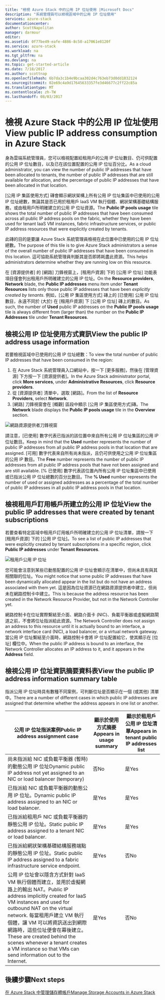 ```yaml
---
title: "檢視 Azure Stack 中的公用 IP 位址使用 |Microsoft Docs"
description: "系統管理員可以檢視區域中的公用 IP 位址使用"
services: azure-stack
documentationcenter: 
author: ScottNapolitan
manager: darmour
editor: 
ms.assetid: 0f77be49-eafe-4886-8c58-a17061e8120f
ms.service: azure-stack
ms.workload: na
ms.tgt_pltfrm: na
ms.devlang: na
ms.topic: get-started-article
ms.date: 7/18/2017
ms.author: scottnap
ms.openlocfilehash: 6b7da3c1b4e9bcaa302d4c763eb73d0dd1832124
ms.sourcegitcommit: 02e69c4a9d17645633357fe3d46677c2ff22c85a
ms.translationtype: MT
ms.contentlocale: zh-TW
ms.lasthandoff: 08/03/2017
---
```

# <a name="view-public-ip-address-consumption-in-azure-stack"></a><span data-ttu-id="20b06-103">檢視 Azure Stack 中的公用 IP 位址使用</span><span class="sxs-lookup"><span data-stu-id="20b06-103">View public IP address consumption in Azure Stack</span></span>
<span data-ttu-id="20b06-104">身為雲端系統管理員，您可以檢視配置給租用戶的公用 IP 位址數目、仍可供配置的公用 IP 位址數目，以及已在該位置配置的公用 IP 位址百分比。</span><span class="sxs-lookup"><span data-stu-id="20b06-104">As a cloud administrator, you can view the number of public IP addresses that have been allocated to tenants, the number of public IP addresses that are still available for allocation, and the percentage of public IP addresses that have been allocated in that location.</span></span>

<span data-ttu-id="20b06-105">[公用 IP 集區使用方式] 磚會顯示網狀架構上所有公用 IP 位址集區中已使用的公用 IP 位址總數，無論其是否已用於租用戶 IaaS VM 執行個體、網狀架構基礎結構服務，或由租用戶所明確建立的公用 IP 位址資源。</span><span class="sxs-lookup"><span data-stu-id="20b06-105">The **Public IP pools usage** tile shows the total number of public IP addresses that have been consumed across all public IP address pools on the fabric, whether they have been used for tenant IaaS VM instances, fabric infrastructure services, or public IP address resources that were explicitly created by tenants.</span></span>

<span data-ttu-id="20b06-106">此磚的目的是要讓 Azure Stack 系統管理員檢視在此位置中已使用的公用 IP 位址總數。</span><span class="sxs-lookup"><span data-stu-id="20b06-106">The purpose of this tile is to give Azure Stack administrators a sense of the overall number of public IP addresses that have been consumed in this location.</span></span> <span data-ttu-id="20b06-107">這可協助系統管理員判斷其是否即將耗盡此資源。</span><span class="sxs-lookup"><span data-stu-id="20b06-107">This helps administrators determine whether they are running low on this resource.</span></span>

<span data-ttu-id="20b06-108">在 [資源提供者] 的 [網路] 刀鋒視窗上，[租用戶資源] 下的 [公用 IP 位址] 功能表項目僅會列出租用戶所明確建立的公用 IP 位址。</span><span class="sxs-lookup"><span data-stu-id="20b06-108">On the **Resource providers**, **Network** blade, the **Public IP addresses** menu item under **Tenant Resources** lists only those public IP addresses that have been *explicitly created by tenants*.</span></span> <span data-ttu-id="20b06-109">例如，[公用 IP 集區使用方式] 磚上的 [已使用] 公用 IP 位址數目，永遠不同於 (大於) 在 [租用戶資源] 下 [公用 IP 位址] 磚上的數目。</span><span class="sxs-lookup"><span data-stu-id="20b06-109">As such, the number of **Used** public IP addresses on the **Public IP pools usage** tile is always different from (larger than) the number on the **Public IP Addresses** tile under **Tenant Resources**.</span></span>

## <a name="view-the-public-ip-address-usage-information"></a><span data-ttu-id="20b06-110">檢視公用 IP 位址使用方式資訊</span><span class="sxs-lookup"><span data-stu-id="20b06-110">View the public IP address usage information</span></span>
<span data-ttu-id="20b06-111">若要檢視區域中已使用的公用 IP 位址總數：</span><span class="sxs-lookup"><span data-stu-id="20b06-111">To view the total number of public IP addresses that have been consumed in the region:</span></span>

1. <span data-ttu-id="20b06-112">在 Azure Stack 系統管理員入口網站中，按一下 [更多服務]，然後在 [管理資源] 下方按一下 [資源提供者]。</span><span class="sxs-lookup"><span data-stu-id="20b06-112">In the Azure Stack administrator portal, click **More services**, under **Administrative Resources**, click **Resource providers**.</span></span>
2. <span data-ttu-id="20b06-113">從 [資源提供者] 清單中，選取 [網路]。</span><span class="sxs-lookup"><span data-stu-id="20b06-113">From the list of **Resource Providers**, select **Network**.</span></span>
3. <span data-ttu-id="20b06-114">[網路] 刀鋒視窗會在 [概觀] 區段中顯示 [公用 IP 集區使用方式]磚。</span><span class="sxs-lookup"><span data-stu-id="20b06-114">The **Network** blade displays the **Public IP pools usage** tile in the **Overview** section.</span></span>

![網路資源提供者刀鋒視窗](media/azure-stack-viewing-public-ip-address-consumption/image01.png)

<span data-ttu-id="20b06-116">請注意，[已使用] 數字代表已指派的該位置中來自所有公用 IP 位址集區的公用 IP 位址數目。</span><span class="sxs-lookup"><span data-stu-id="20b06-116">Keep in mind that the **Used** number represents the number of public IP addresses from all public IP address pools in that location that are assigned.</span></span> <span data-ttu-id="20b06-117">[可用] 數字代表來自所有尚未指派，且仍可供使用之公用 IP 位址集區的公用 IP 數目。</span><span class="sxs-lookup"><span data-stu-id="20b06-117">The **Free** number represents the number of public IP addresses from all public IP address pools that have not been assigned and are still available.</span></span> <span data-ttu-id="20b06-118">[% 已使用] 數字代表該位置內所有公用 IP 位址集區中已使用或已指派公用 IP 位址總數的百分比數目。</span><span class="sxs-lookup"><span data-stu-id="20b06-118">The **% Used** number represents the number of used or assigned addresses as a percentage of the total number of public IP addresses in all public IP address pools in that location.</span></span>

## <a name="view-the-public-ip-addresses-that-were-created-by-tenant-subscriptions"></a><span data-ttu-id="20b06-119">檢視租用戶訂用帳戶所建立的公用 IP 位址</span><span class="sxs-lookup"><span data-stu-id="20b06-119">View the public IP addresses that were created by tenant subscriptions</span></span>
<span data-ttu-id="20b06-120">若要查看特定區域中租用戶訂用帳戶所明確建立的公用 IP 位址清單，請按一下 [租用戶資源] 下的 [公用 IP 位址]。</span><span class="sxs-lookup"><span data-stu-id="20b06-120">To see a list of public IP addresses that were explicitly created by tenant subscriptions in a specific region, click **Public IP addresses** under **Tenant Resources**.</span></span>

![租用戶公用 IP 位址](media/azure-stack-viewing-public-ip-address-consumption/image02.png)

<span data-ttu-id="20b06-122">您可能會注意到某些已動態配置的公用 IP 位址會顯示在清單中，但尚未具有與其相關聯的位址。</span><span class="sxs-lookup"><span data-stu-id="20b06-122">You might notice that some public IP addresses that have been dynamically allocated appear in the list but do not have an address associated with them yet.</span></span> <span data-ttu-id="20b06-123">這是因為位址資源已在網路資源提供者中建立，但尚未在網路控制卡中建立。</span><span class="sxs-lookup"><span data-stu-id="20b06-123">This is because the address resource has been created in the Network Resource Provider, but not in the Network Controller yet.</span></span>

<span data-ttu-id="20b06-124">網路控制卡在位址實際繫結至介面、網路介面卡 (NIC)、負載平衡器或虛擬網路閘道之前，不會將位址指派給此資源。</span><span class="sxs-lookup"><span data-stu-id="20b06-124">The Network Controller does not assign an address to this resource until it is actually bound to an interface, a network interface card (NIC), a load balancer, or a virtual network gateway.</span></span> <span data-ttu-id="20b06-125">當公用 IP 位址繫結至介面時，網路控制卡會將 IP 位址配置給它，使其顯示在 [位址] 欄位中。</span><span class="sxs-lookup"><span data-stu-id="20b06-125">When the public IP address is bound to an interface, the Network Controller allocates an IP address to it, and it appears in the **Address** field.</span></span>

## <a name="view-the-public-ip-address-information-summary-table"></a><span data-ttu-id="20b06-126">檢視公用 IP 位址資訊摘要資料表</span><span class="sxs-lookup"><span data-stu-id="20b06-126">View the public IP address information summary table</span></span>
<span data-ttu-id="20b06-127">指派公用 IP 位址時具有數種不同案例，可判斷位址是否顯示在一個 (或其他) 清單中。</span><span class="sxs-lookup"><span data-stu-id="20b06-127">There are a number of different cases in which public IP addresses are assigned that determine whether the address appears in one list or another.</span></span>

| <span data-ttu-id="20b06-128">**公用 IP 位址指派案例**</span><span class="sxs-lookup"><span data-stu-id="20b06-128">**Public IP address assignment case**</span></span> | <span data-ttu-id="20b06-129">**顯示於使用方式摘要**</span><span class="sxs-lookup"><span data-stu-id="20b06-129">**Appears in usage summary**</span></span> | <span data-ttu-id="20b06-130">**顯示於租用戶公用 IP 位址清單**</span><span class="sxs-lookup"><span data-stu-id="20b06-130">**Appears in tenant public IP addresses list**</span></span> |
| --- | --- | --- |
| <span data-ttu-id="20b06-131">尚未指派給 NIC 或負載平衡器 (暫時) 的動態公用 IP 位址</span><span class="sxs-lookup"><span data-stu-id="20b06-131">Dynamic public IP address not yet assigned to an NIC or load balancer (temporary)</span></span> |<span data-ttu-id="20b06-132">否</span><span class="sxs-lookup"><span data-stu-id="20b06-132">No</span></span> |<span data-ttu-id="20b06-133">是</span><span class="sxs-lookup"><span data-stu-id="20b06-133">Yes</span></span> |
| <span data-ttu-id="20b06-134">已指派給 NIC 或負載平衡器的動態公用 IP 位址。</span><span class="sxs-lookup"><span data-stu-id="20b06-134">Dynamic public IP address assigned to an NIC or load balancer.</span></span> |<span data-ttu-id="20b06-135">是</span><span class="sxs-lookup"><span data-stu-id="20b06-135">Yes</span></span> |<span data-ttu-id="20b06-136">是</span><span class="sxs-lookup"><span data-stu-id="20b06-136">Yes</span></span> |
| <span data-ttu-id="20b06-137">已指派給租用戶 NIC 或負載平衡器的靜態公用 IP 位址。</span><span class="sxs-lookup"><span data-stu-id="20b06-137">Static public IP address assigned to a tenant NIC or load balancer.</span></span> |<span data-ttu-id="20b06-138">是</span><span class="sxs-lookup"><span data-stu-id="20b06-138">Yes</span></span> |<span data-ttu-id="20b06-139">是</span><span class="sxs-lookup"><span data-stu-id="20b06-139">Yes</span></span> |
| <span data-ttu-id="20b06-140">已指派給網狀架構基礎結構服務端點的靜態公用 IP 位址。</span><span class="sxs-lookup"><span data-stu-id="20b06-140">Static public IP address assigned to a fabric infrastructure service endpoint.</span></span> |<span data-ttu-id="20b06-141">是</span><span class="sxs-lookup"><span data-stu-id="20b06-141">Yes</span></span> |<span data-ttu-id="20b06-142">否</span><span class="sxs-lookup"><span data-stu-id="20b06-142">No</span></span> |
| <span data-ttu-id="20b06-143">公用 IP 位址會以隱含方式針對 IaaS VM 執行個體而建立，並用於虛擬網路上的輸出 NAT。</span><span class="sxs-lookup"><span data-stu-id="20b06-143">Public IP address implicitly created for IaaS VM instances and used for outbound NAT on the virtual network.</span></span> <span data-ttu-id="20b06-144">每當租用戶建立 VM 執行個體，讓 VM 可以將資訊送出到網際網路時，這些位址便會在幕後建立。</span><span class="sxs-lookup"><span data-stu-id="20b06-144">These are created behind the scenes whenever a tenant creates a VM instance so that VMs can send information out to the Internet.</span></span> |<span data-ttu-id="20b06-145">是</span><span class="sxs-lookup"><span data-stu-id="20b06-145">Yes</span></span> |<span data-ttu-id="20b06-146">否</span><span class="sxs-lookup"><span data-stu-id="20b06-146">No</span></span> |

## <a name="next-steps"></a><span data-ttu-id="20b06-147">後續步驟</span><span class="sxs-lookup"><span data-stu-id="20b06-147">Next steps</span></span>
[<span data-ttu-id="20b06-148">在 Azure Stack 中管理儲存體帳戶</span><span class="sxs-lookup"><span data-stu-id="20b06-148">Manage Storage Accounts in Azure Stack</span></span>](azure-stack-manage-storage-accounts.md)